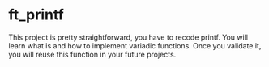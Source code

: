 # ft_printf

This project is pretty straightforward, you have to recode printf. You will learn what is and how to implement variadic functions. Once you validate it, you will reuse this function in your future projects.
